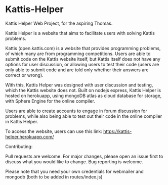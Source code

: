 # Kattis-Helper
Kattis Helper Web Project, for the aspiring Thomas.

Kattis Helper is a website that aims to facilitate users with solving Kattis problems.

Kattis (open.kattis.com) is a website that provides programming problems, of which many are from
programming competitions. Users are able to submit code on the Kattis website itself, but Kattis
itself does not have any options for user discussion, or allowing users to test their code (users
are only able to submit code and are told only whether their answers are correct or wrong).

With this, Kattis Helper was designed with user discussion and testing, which the Kattis website
does not. Built on nodejs express, Kattis Helper is hosted on herokuapp, using mongoDB atlas as
cloud database for storage, with Sphere Engine for the online compiler.

Users are able to create accounts to engage in forum discussion for problems, while also being able
to test out their code in the online compiler in Kattis Helper. 

To access the website, users can use this link: https://kattis-helper.herokuapp.com/

Contributing: 

Pull requests are welcome. For major changes, please open an issue first to discuss what you would 
like to change.  Bug reporting is welcome.

Please note that you need your own credentials for webmailer and mongodb (both to be added in routes/index.js)
